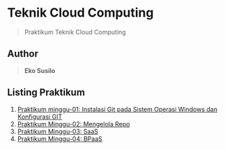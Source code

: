 # Teknik Cloud Computing

> Praktikum Teknik Cloud Computing

## Author

> **Eko Susilo**

## Listing Praktikum

1. [Praktikum minggu-01: Instalasi Git pada Sistem Operasi Windows dan Konfigurasi GIT](minggu-01/README.md)
2. [Praktikum Minggu-02: Mengelola Repo](minggu-02/README.md)
3. [Praktikum Minggu-03: SaaS](minggu-03/README.md)
4. [Praktikum Minggu-04: BPaaS](minggu-04/README.md)
